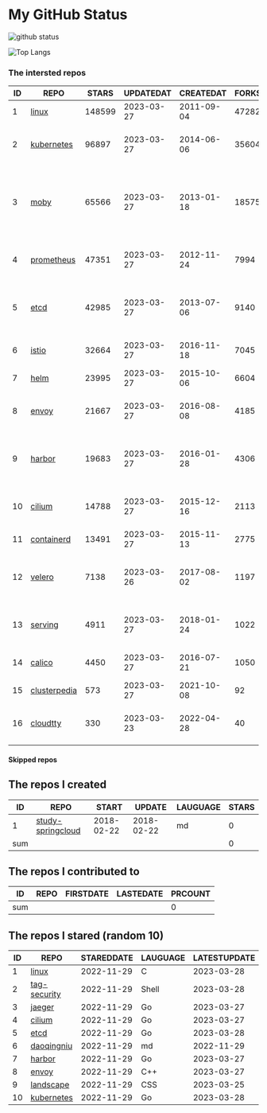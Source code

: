 # My GitHub Status

<img src="https://github-readme-stats-1.yihong0618.vercel.app/api?username=daoqingniu&show_icons=true&&&hide_title=true&count_private=true" alt="github status" />

![Top Langs](https://github-readme-stats-1.yihong0618.vercel.app/api/top-langs/?username=daoqingniu&layout=compact)

<!--START_SECTION:github_repos-->
### The intersted repos
| ID |                              REPO                               | STARS  | UPDATEDAT  | CREATEDAT  | FORKSCOUNT |                                              DESCRIPTIONS                                              |
|----|-----------------------------------------------------------------|--------|------------|------------|------------|--------------------------------------------------------------------------------------------------------|
|  1 | [linux](https://github.com/torvalds/linux)                      | 148599 | 2023-03-27 | 2011-09-04 |      47282 | Linux kernel source tree                                                                               |
|  2 | [kubernetes](https://github.com/kubernetes/kubernetes)          |  96897 | 2023-03-27 | 2014-06-06 |      35604 | Production-Grade Container Scheduling and Management                                                   |
|  3 | [moby](https://github.com/moby/moby)                            |  65566 | 2023-03-27 | 2013-01-18 |      18575 | Moby Project - a collaborative project for the container ecosystem to assemble container-based systems |
|  4 | [prometheus](https://github.com/prometheus/prometheus)          |  47351 | 2023-03-27 | 2012-11-24 |       7994 | The Prometheus monitoring system and time series database.                                             |
|  5 | [etcd](https://github.com/etcd-io/etcd)                         |  42985 | 2023-03-27 | 2013-07-06 |       9140 | Distributed reliable key-value store for the most critical data of a distributed system                |
|  6 | [istio](https://github.com/istio/istio)                         |  32664 | 2023-03-27 | 2016-11-18 |       7045 | Connect, secure, control, and observe services.                                                        |
|  7 | [helm](https://github.com/helm/helm)                            |  23995 | 2023-03-27 | 2015-10-06 |       6604 | The Kubernetes Package Manager                                                                         |
|  8 | [envoy](https://github.com/envoyproxy/envoy)                    |  21667 | 2023-03-27 | 2016-08-08 |       4185 | Cloud-native high-performance edge/middle/service proxy                                                |
|  9 | [harbor](https://github.com/goharbor/harbor)                    |  19683 | 2023-03-27 | 2016-01-28 |       4306 | An open source trusted cloud native registry project that stores, signs, and scans content.            |
| 10 | [cilium](https://github.com/cilium/cilium)                      |  14788 | 2023-03-27 | 2015-12-16 |       2113 | eBPF-based Networking, Security, and Observability                                                     |
| 11 | [containerd](https://github.com/containerd/containerd)          |  13491 | 2023-03-27 | 2015-11-13 |       2775 | An open and reliable container runtime                                                                 |
| 12 | [velero](https://github.com/vmware-tanzu/velero)                |   7138 | 2023-03-26 | 2017-08-02 |       1197 | Backup and migrate Kubernetes applications and their persistent volumes                                |
| 13 | [serving](https://github.com/knative/serving)                   |   4911 | 2023-03-27 | 2018-01-24 |       1022 | Kubernetes-based, scale-to-zero, request-driven compute                                                |
| 14 | [calico](https://github.com/projectcalico/calico)               |   4450 | 2023-03-27 | 2016-07-21 |       1050 | Cloud native networking and network security                                                           |
| 15 | [clusterpedia](https://github.com/clusterpedia-io/clusterpedia) |    573 | 2023-03-27 | 2021-10-08 |         92 | The Encyclopedia of Kubernetes clusters                                                                |
| 16 | [cloudtty](https://github.com/cloudtty/cloudtty)                |    330 | 2023-03-23 | 2022-04-28 |         40 | A Friendly Kubernetes CloudShell (Web Terminal) !                                                      |



#### Skipped repos
<!--END_SECTION:github_repos-->

<!--START_SECTION:my_github-->
## The repos I created
| ID  |                                 REPO                                 |   START    |   UPDATE   | LAUGUAGE | STARS |
|-----|----------------------------------------------------------------------|------------|------------|----------|-------|
|   1 | [study-springcloud](https://github.com/daoqingniu/study-springcloud) | 2018-02-22 | 2018-02-22 | md       |     0 |
| sum |                                                                      |            |            |          |     0 |

## The repos I contributed to
| ID  | REPO | FIRSTDATE | LASTEDATE | PRCOUNT |
|-----|------|-----------|-----------|---------|
| sum |      |           |           |       0 |

## The repos I stared (random 10)
| ID |                          REPO                          | STAREDDATE | LAUGUAGE | LATESTUPDATE |
|----|--------------------------------------------------------|------------|----------|--------------|
|  1 | [linux](https://github.com/torvalds/linux)             | 2022-11-29 | C        | 2023-03-28   |
|  2 | [tag-security](https://github.com/cncf/tag-security)   | 2022-11-29 | Shell    | 2023-03-28   |
|  3 | [jaeger](https://github.com/jaegertracing/jaeger)      | 2022-11-29 | Go       | 2023-03-27   |
|  4 | [cilium](https://github.com/cilium/cilium)             | 2022-11-29 | Go       | 2023-03-27   |
|  5 | [etcd](https://github.com/etcd-io/etcd)                | 2022-11-29 | Go       | 2023-03-28   |
|  6 | [daoqingniu](https://github.com/daoqingniu/daoqingniu) | 2022-11-29 | md       | 2022-11-29   |
|  7 | [harbor](https://github.com/goharbor/harbor)           | 2022-11-29 | Go       | 2023-03-27   |
|  8 | [envoy](https://github.com/envoyproxy/envoy)           | 2022-11-29 | C++      | 2023-03-27   |
|  9 | [landscape](https://github.com/cncf/landscape)         | 2022-11-29 | CSS      | 2023-03-25   |
| 10 | [kubernetes](https://github.com/kubernetes/kubernetes) | 2022-11-29 | Go       | 2023-03-28   |

<!--END_SECTION:my_github-->
